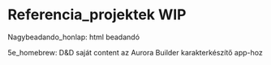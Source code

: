# Referencia_projektek WIP

Nagybeadando_honlap: html beadandó

5e_homebrew: D&D saját content az Aurora Builder karakterkészítő app-hoz
